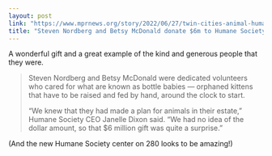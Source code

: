 ```yaml
---
layout: post
link: "https://www.mprnews.org/story/2022/06/27/twin-cities-animal-humane-society-receives-record-6-million-donation"
title: "Steven Nordberg and Betsy McDonald donate $6m to Humane Society"
---
```


A wonderful gift and a great example of the kind and generous people that they were.

<!--more-->

> Steven Nordberg and Betsy McDonald were dedicated volunteers who cared for what are known as bottle babies — orphaned
> kittens that have to be raised and fed by hand, around the clock to start.
>
> “We knew that they had made a plan for animals in their estate,” Humane Society CEO Janelle Dixon said. “We had no
> idea of the dollar amount, so that $6 million gift was quite a surprise.”

(And the new Humane Society center on 280 looks to be amazing!)
